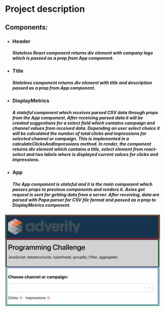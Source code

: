 # Project description

## Components:

- ### Header
  ##### Stateless React component returns div element with company logo which is passed as a prop from App component.
- ### Title
  ##### Stateless component returns div element with title and description passed as a prop from App component.
- ### DisplayMetrics
  ##### A stateful component which receives parsed CSV data through props from the App component. After receiving parsed data it will be created suggestions for a select field which contains campaign and channel values from received data. Depending on user select choice it will be calculated the number of total clicks and impressions for selected channel or campaign. This is implemented in a calculateClicksAndImpressions method. In render, the component returns div element which contains a title, select element from react-select and two labels where is displayed current values for clicks and impressions.
- ### App
  ##### The App component is stateful and it is the main component which passes props to previous components and renders it. Axios get request is sent for getting data from a server. After receiving, data are parsed with Papa parser for CSV file format and passed as a prop to DisplayMetrics component.

![App UI](src/img/app_ui.png)

